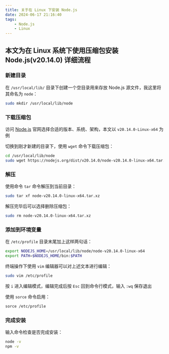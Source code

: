 ```yaml
---
title: 关于在 Linux 下安装 Node.js
date: 2024-06-17 21:16:40
tags: 
    - Node.js
    - Linux
---
```

## 本文为在 Linux 系统下使用压缩包安装 Node.js(v20.14.0) 详细流程

### 新建目录

在 `/usr/local/lib/` 目录下创建一个空目录用来存放 Node.js 源文件，我这里将其命名为 `node`：

```bash
sudo mkdir /usr/local/lib/node
```

### 下载压缩包

访问 [Node.js](https://nodejs.org/en/download/prebuilt-binaries) 官网选择合适的版本、系统、架构，本文以 `v20.14.0-Linux-x64` 为例

切换到刚才新建的目录下，使用 `wget` 命令下载压缩包：

```bash
cd /usr/local/lib/node
sudo wget https://nodejs.org/dist/v20.14.0/node-v20.14.0-linux-x64.tar.xz
```

### 解压

使用命令 `tar` 命令解压到当前目录：

```bash
sudo tar xf node-v20.14.0-linux-x64.tar.xz 
```

解压完毕后可以选择删除压缩包：

```bash
sudo rm node-v20.14.0-linux-x64.tar.xz 
```

### 添加到环境变量

在 `/etc/profile` 目录末尾加上这样两句话：

```bash
export NODEJS_HOME=/usr/local/lib/node/node-v20.14.0-linux-x64
export PATH=$NODEJS_HOME/bin:$PATH
```

终端操作下使用 `vim` 编辑器可以对上述文本进行编辑：

```bash
sudo vim /etc/profile
```

按 `i` 进入编辑模式，编辑完成后按 `Esc` 回到命令行模式，输入 `:wq` 保存退出

使用 `sorce` 命令启用：

```bash
sorce /etc/profile
```

### 完成安装

输入命令检查是否完成安装：

```bash
node -v
npm -v
```
